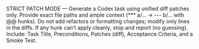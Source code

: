 STRICT PATCH MODE — Generate a Codex task using unified diff patches only. Provide exact file paths and ample context (*** a/... → --- b/... with @@ hunks). Do not add refactors or formatting changes; modify only lines in the diffs. If any hunk can’t apply cleanly, stop and report (no guessing). Include: Task Title, Preconditions, Patches (diff), Acceptance Criteria, and a Smoke Test.
